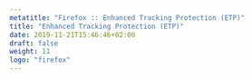 ```yaml
---
metatitle: "Firefox :: Enhanced Tracking Protection (ETP)"
title: "Enhanced Tracking Protection (ETP)"
date: 2019-11-21T15:46:46+02:00
draft: false
weight: 11
logo: "firefox"
---
```


